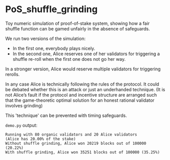 # PoS_shuffle_grinding
Toy numeric simulation of proof-of-stake system, showing how a fair shuffle function can be gamed unfairly in the absence of safeguards.

We run two versions of the simulation:

+ In the first one, everybody plays nicely.
+ In the second one, Alice reserves one of her validators for triggering a shuffle re-roll when the first one does not go her way.

In a stronger version, Alice would reserve multiple validators for triggering rerolls.

In any case Alice is technically following the rules of the protocol. It could be debated whether this is an attack or just an underhanded technique. (It is not Alice’s fault if the protocol and incentive structure are arranged such that the game-theoretic optimal solution for an honest rational validator involves grinding)

This 'technique' can be prevented with timing safeguards.

`demo.py` output:
```
Running with 80 organic validators and 20 Alice validators
(Alice has 20.00% of the stake)
Without shuffle grinding, Alice won 20219 blocks out of 100000 (20.22%)
With shuffle grinding, Alice won 35251 blocks out of 100000 (35.25%)
```


